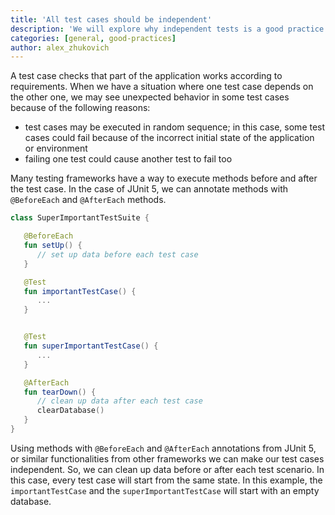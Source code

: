 ```yaml
---
title: 'All test cases should be independent'
description: 'We will explore why independent tests is a good practice and how to achieve this.'
categories: [general, good-practices]
author: alex_zhukovich
---
```


A test case checks that part of the application works according to requirements. When we have a situation where one test case depends on the other one, we may see unexpected behavior in some test cases because of the following reasons:
* test cases may be executed in random sequence; in this case, some test cases could fail because of the incorrect initial state of the application or environment
* failing one test could cause another test to fail too

Many testing frameworks have a way to execute methods before and after the test case. In the case of JUnit 5, we can annotate methods with `@BeforeEach` and `@AfterEach` methods.

```kotlin
class SuperImportantTestSuite {

   @BeforeEach
   fun setUp() {
      // set up data before each test case
   } 

   @Test
   fun importantTestCase() {
      ...
   }


   @Test
   fun superImportantTestCase() {
      ...
   }

   @AfterEach
   fun tearDown() {
      // clean up data after each test case
      clearDatabase()
   }
}
```

Using methods with `@BeforeEach` and `@AfterEach` annotations from JUnit 5, or similar functionalities from other frameworks we can make our test cases independent. So, we can clean up data before or after each test scenario. In this case, every test case will start from the same state. In this example, the `importantTestCase` and the `superImportantTestCase` will start with an empty database.